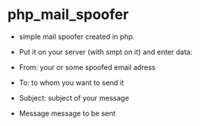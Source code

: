 php\_mail_spoofer
================

* simple mail spoofer created in php.

* Put it on your server (with smpt on it) and enter data:

* From: 
your or some spoofed email adress

* To:
to whom you want to send it

* Subject:
subject of your message

* Message
message to be sent
